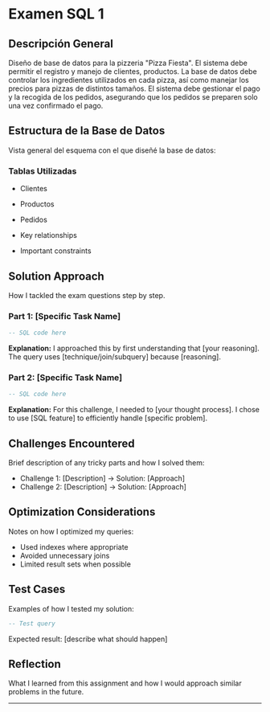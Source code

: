 # Examen SQL 1

## Descripción General
Diseño de base de datos para la pizzeria "Pizza Fiesta". 
El sistema debe permitir el registro y manejo de clientes, productos.
La base de datos debe controlar los ingredientes utilizados en cada pizza, así como manejar los precios para pizzas de distintos tamaños.
El sistema debe gestionar el pago y la recogida de los pedidos, asegurando que los pedidos se preparen solo una vez confirmado el pago.

## Estructura de la Base de Datos
Vista general del esquema con el que diseñé la base de datos:
### Tablas Utilizadas
- Clientes
- Productos
- Pedidos


- Key relationships
- Important constraints

## Solution Approach
How I tackled the exam questions step by step.

### Part 1: [Specific Task Name]
```sql
-- SQL code here
```
**Explanation:** I approached this by first understanding that [your reasoning]. The query uses [technique/join/subquery] because [reasoning].

### Part 2: [Specific Task Name]
```sql
-- SQL code here
```
**Explanation:** For this challenge, I needed to [your thought process]. I chose to use [SQL feature] to efficiently handle [specific problem].

## Challenges Encountered
Brief description of any tricky parts and how I solved them:
- Challenge 1: [Description] → Solution: [Approach]
- Challenge 2: [Description] → Solution: [Approach]

## Optimization Considerations
Notes on how I optimized my queries:
- Used indexes where appropriate
- Avoided unnecessary joins
- Limited result sets when possible

## Test Cases
Examples of how I tested my solution:
```sql
-- Test query
```
Expected result: [describe what should happen]

## Reflection
What I learned from this assignment and how I would approach similar problems in the future.

---
